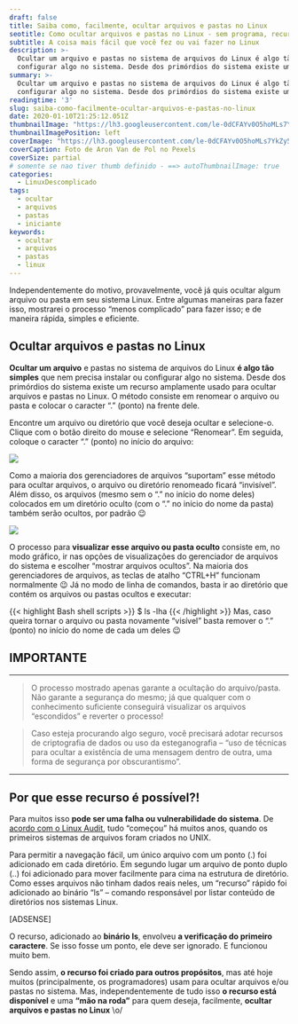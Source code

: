 ```yaml
---
draft: false
title: Saiba como, facilmente, ocultar arquivos e pastas no Linux
seotitle: Como ocultar arquivos e pastas no Linux - sem programa, recurso extra ou dificuldade
subtitle: A coisa mais fácil que você fez ou vai fazer no Linux
description: >-
  Ocultar um arquivo e pastas no sistema de arquivos do Linux é algo tão simples que nem precisa instalar ou 
  configurar algo no sistema. Desde dos primórdios do sistema existe um recurso amplamente usado para ocultar arquivos e pastas no Linux. 
summary: >-
  Ocultar um arquivo e pastas no sistema de arquivos do Linux é algo tão simples que nem precisa instalar ou 
  configurar algo no sistema. Desde dos primórdios do sistema existe um recurso amplamente usado para ocultar arquivos e pastas no Linux. 
readingtime: '3'
slug: saiba-como-facilmente-ocultar-arquivos-e-pastas-no-linux
date: 2020-01-10T21:25:12.051Z
thumbnailImage: "https://lh3.googleusercontent.com/le-0dCFAYv0O5hoMLs7YkZy5YnzrLpcqM5exTxv-Ey9Hm3gj7V5iHsjupREv-NqHFn-lWTKIkHld_yWB4A=w1000-no-tmp.jpg"
thumbnailImagePosition: left
coverImage: "https://lh3.googleusercontent.com/le-0dCFAYv0O5hoMLs7YkZy5YnzrLpcqM5exTxv-Ey9Hm3gj7V5iHsjupREv-NqHFn-lWTKIkHld_yWB4A=w1000-no-tmp.jpg"
coverCaption: Foto de Aron Van de Pol no Pexels
coverSize: partial
# somente se nao tiver thumb definido - ==> autoThumbnailImage: true
categories:
  - LinuxDescomplicado
tags:
  - ocultar
  - arquivos
  - pastas
  - iniciante
keywords:
  - ocultar
  - arquivos
  - pastas
  - linux
---
```


Independentemente do motivo, provavelmente, você já quis ocultar algum arquivo ou pasta em seu sistema Linux. Entre algumas maneiras para fazer isso, mostrarei o processo “menos complicado” para fazer isso; e de maneira rápida, simples e eficiente.

## Ocultar arquivos e pastas no Linux

**Ocultar um arquivo** e pastas no sistema de arquivos do Linux **é algo tão simples** que nem precisa instalar ou configurar algo no sistema. Desde dos primórdios do sistema existe um recurso amplamente usado para ocultar arquivos e pastas no Linux. O método consiste em renomear o arquivo ou pasta e colocar o caracter &#8220;.&#8221; (ponto) na frente dele.

Encontre um arquivo ou diretório que você deseja ocultar e selecione-o. Clique com o botão direito do mouse e selecione &#8220;Renomear&#8221;. Em seguida, coloque o caracter &#8220;.&#8221; (ponto) no início do arquivo:

![](https://lh3.googleusercontent.com/ZSoRS85pwabvFOpLqQVgvVMFBBqSI5Brzgo_qR5-Q1uU6iUEzv0TDEYgf9cKbNGbWrEM_lbVGTNgjexPSA=w1000-no-tmp.jpg)

Como a maioria dos gerenciadores de arquivos &#8220;suportam&#8221; esse método para ocultar arquivos, o arquivo ou diretório renomeado ficará &#8220;invisível&#8221;. Além disso, os arquivos (mesmo sem o &#8220;.&#8221; no início do nome deles) colocados em um diretório oculto (com o &#8220;.&#8221; no início do nome da pasta) também serão ocultos, por padrão 😉

![](https://lh3.googleusercontent.com/7KkS_URSjcBda522IHDzZv7HRxSCbBaUUBRaBsx-nOZsJerER9L-Lr2gSqWvPt6Kf7WWtuuyW-od0HU54w=w1000-no-tmp.jpg)

O processo para **visualizar** **esse arquivo ou pasta oculto** consiste em, no modo gráfico, ir nas opções de visualizações do gerenciador de arquivos do sistema e escolher &#8220;mostrar arquivos ocultos&#8221;. Na maioria dos gerenciadores de arquivos, as teclas de atalho &#8220;CTRL+H&#8221; funcionam normalmente 😉 Já no modo de linha de comandos, basta ir ao diretório que contém os arquivos ou pastas ocultos e executar:

{{< highlight Bash shell scripts >}}
$ ls -lha
{{< /highlight >}}
Mas, caso queira tornar o arquivo ou pasta novamente “visível” basta remover o “.” (ponto) no início do nome de cada um deles 😉

## IMPORTANTE

--- 
> O processo mostrado apenas garante a ocultação do arquivo/pasta. Não garante a segurança do mesmo; já que qualquer com o conhecimento suficiente conseguirá visualizar os arquivos “escondidos” e reverter o processo!

> Caso esteja procurando algo seguro, você precisará adotar recursos de criptografia de dados ou uso da esteganografia – “uso de técnicas para ocultar a existência de uma mensagem dentro de outra, uma forma de segurança por obscurantismo”.

---

## Por que esse recurso é possível?!

Para muitos isso **pode ser uma falha ou vulnerabilidade do sistema**. De [acordo com o Linux Audit](https://linux-audit.com/linux-history-how-dot-files-became-hidden-files/), tudo “começou” há muitos anos, quando os primeiros sistemas de arquivos foram criados no UNIX.

Para permitir a navegação fácil, um único arquivo com um ponto (.) foi adicionado em cada diretório. Em segundo lugar um arquivo de ponto duplo (..) foi adicionado para mover facilmente para cima na estrutura de diretório. Como esses arquivos não tinham dados reais neles, um “recurso” rápido foi adicionado ao binário “ls” – comando responsável por listar conteúdo de diretórios nos sistemas Linux.

[ADSENSE]

O recurso, adicionado ao **binário ls**, envolveu **a verificação do primeiro caractere**. Se isso fosse um ponto, ele deve ser ignorado. E funcionou muito bem.

Sendo assim, **o recurso foi criado para outros propósitos**, mas até hoje muitos (principalmente, os programadores) usam para ocultar arquivos e/ou pastas no sistema. Mas, independentemente de tudo isso **o recurso está disponível** e uma **“mão na roda”** para quem deseja, facilmente, **ocultar arquivos e pastas no Linux** \o/
